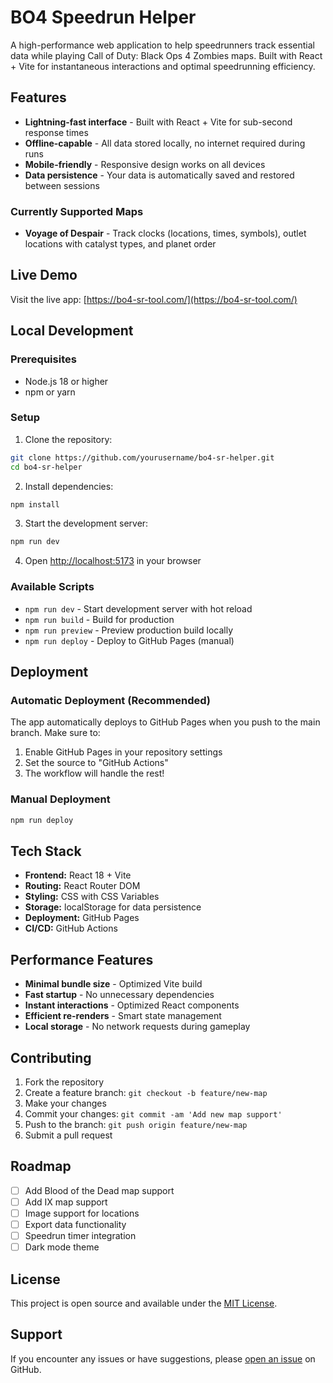 # BO4 Speedrun Helper

A high-performance web application to help speedrunners track essential data while playing Call of Duty: Black Ops 4 Zombies maps. Built with React + Vite for instantaneous interactions and optimal speedrunning efficiency.

## Features

- **Lightning-fast interface** - Built with React + Vite for sub-second response times
- **Offline-capable** - All data stored locally, no internet required during runs
- **Mobile-friendly** - Responsive design works on all devices
- **Data persistence** - Your data is automatically saved and restored between sessions

### Currently Supported Maps

- **Voyage of Despair** - Track clocks (locations, times, symbols), outlet locations with catalyst types, and planet order

## Live Demo

Visit the live app: [https://bo4-sr-tool.com/](https://bo4-sr-tool.com/)

## Local Development

### Prerequisites

- Node.js 18 or higher
- npm or yarn

### Setup

1. Clone the repository:

```bash
git clone https://github.com/yourusername/bo4-sr-helper.git
cd bo4-sr-helper
```

2. Install dependencies:

```bash
npm install
```

3. Start the development server:

```bash
npm run dev
```

4. Open [http://localhost:5173](http://localhost:5173) in your browser

### Available Scripts

- `npm run dev` - Start development server with hot reload
- `npm run build` - Build for production
- `npm run preview` - Preview production build locally
- `npm run deploy` - Deploy to GitHub Pages (manual)

## Deployment

### Automatic Deployment (Recommended)

The app automatically deploys to GitHub Pages when you push to the main branch. Make sure to:

1. Enable GitHub Pages in your repository settings
2. Set the source to "GitHub Actions"
3. The workflow will handle the rest!

### Manual Deployment

```bash
npm run deploy
```

## Tech Stack

- **Frontend:** React 18 + Vite
- **Routing:** React Router DOM
- **Styling:** CSS with CSS Variables
- **Storage:** localStorage for data persistence
- **Deployment:** GitHub Pages
- **CI/CD:** GitHub Actions

## Performance Features

- **Minimal bundle size** - Optimized Vite build
- **Fast startup** - No unnecessary dependencies
- **Instant interactions** - Optimized React components
- **Efficient re-renders** - Smart state management
- **Local storage** - No network requests during gameplay

## Contributing

1. Fork the repository
2. Create a feature branch: `git checkout -b feature/new-map`
3. Make your changes
4. Commit your changes: `git commit -am 'Add new map support'`
5. Push to the branch: `git push origin feature/new-map`
6. Submit a pull request

## Roadmap

- [ ] Add Blood of the Dead map support
- [ ] Add IX map support
- [ ] Image support for locations
- [ ] Export data functionality
- [ ] Speedrun timer integration
- [ ] Dark mode theme

## License

This project is open source and available under the [MIT License](LICENSE).

## Support

If you encounter any issues or have suggestions, please [open an issue](https://github.com/yourusername/bo4-sr-helper/issues) on GitHub.
